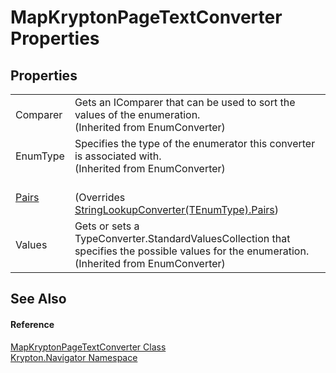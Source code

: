 # MapKryptonPageTextConverter Properties




## Properties
<table>
<tr>
<td>Comparer</td>
<td>Gets an IComparer that can be used to sort the values of the enumeration.<br />(Inherited from EnumConverter)</td></tr>
<tr>
<td>EnumType</td>
<td>Specifies the type of the enumerator this converter is associated with.<br />(Inherited from EnumConverter)</td></tr>
<tr>
<td><a href="8790d07d-8387-de22-73a0-c481a7895feb.md">Pairs</a></td>
<td><br />(Overrides <a href="cb33d303-856e-c206-32b6-dbd92f5dffc6.md">StringLookupConverter(TEnumType).Pairs</a>)</td></tr>
<tr>
<td>Values</td>
<td>Gets or sets a TypeConverter.StandardValuesCollection that specifies the possible values for the enumeration.<br />(Inherited from EnumConverter)</td></tr>
</table>

## See Also


#### Reference
<a href="4f3d9c57-830d-4e20-2f69-ff649ecfb797.md">MapKryptonPageTextConverter Class</a>  
<a href="a21ac074-d119-3dc6-bd1c-d3a12c0128bc.md">Krypton.Navigator Namespace</a>  
